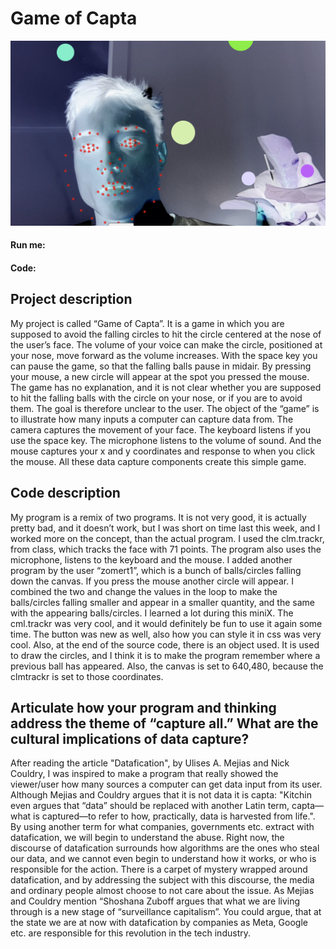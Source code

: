 # Game of Capta
![](gameofcapta.png)

#### Run me:
#### Code:

## Project description
My project is called “Game of Capta”. It is a game in which you are supposed to avoid the falling circles to hit the circle centered at the nose of the user’s face. The volume of your voice can make the circle, positioned at your nose, move forward as the volume increases. With the space key you can pause the game, so that the falling balls pause in midair. By pressing your mouse, a new circle will appear at the spot you pressed the mouse. The game has no explanation, and it is not clear whether you are supposed to hit the falling balls with the circle on your nose, or if you are to avoid them. The goal is therefore unclear to the user. The object of the “game” is to illustrate how many inputs a computer can capture data from. The camera captures the movement of your face. The keyboard listens if you use the space key. The microphone listens to the volume of sound. And the mouse captures your x and y coordinates and response to when you click the mouse. All these data capture components create this simple game.


## Code description
My program is a remix of two programs. It is not very good, it is actually pretty bad, and it doesn’t work, but I was short on time last this week, and I worked more on the concept, than the actual program. I used the clm.trackr, from class, which tracks the face with 71 points. The program also uses the microphone, listens to the keyboard and the mouse. I added another program by the user “zomert1”, which is a bunch of balls/circles falling down the canvas. If you press the mouse another circle will appear. I combined the two and change the values in the loop to make the balls/circles falling smaller and appear in a smaller quantity, and the same with the appearing balls/circles. I learned a lot during this miniX. The cml.trackr was very cool, and it would definitely be fun to use it again some time. The button was new as well, also how you can style it in css was very cool. Also, at the end of the source code, there is an object used. It is used to draw the circles, and I think it is to make the program remember where a previous ball has appeared. Also, the canvas is set to 640,480, because the clmtrackr is set to those coordinates.


## Articulate how your program and thinking address the theme of “capture all.” What are the cultural implications of data capture?

After reading the article "Datafication", by Ulises A. Mejias and Nick Couldry, I was inspired to make a program that really showed the viewer/user how many sources a computer can get data input from its user. Although Mejias and Couldry argues that it is not data it is capta: "Kitchin even argues that “data” should be replaced with another Latin term, capta—what is captured—to refer to how, practically, data is harvested from life.". By using another term for what companies, governments etc. extract with datafication, we will begin to understand the abuse. Right now, the discourse of datafication surrounds how algorithms are the ones who steal our data, and we cannot even begin to understand how it works, or who is responsible for the action. There is a carpet of mystery wrapped around datafication, and by addressing the subject with this discourse, the media and ordinary people almost choose to not care about the issue. As Mejias and Couldry mention “Shoshana Zuboff argues that what we are living through is a new stage of “surveillance capitalism”. You could argue, that at the state we are at now with datafication by companies as Meta, Google etc. are responsible for this revolution in the tech industry.

